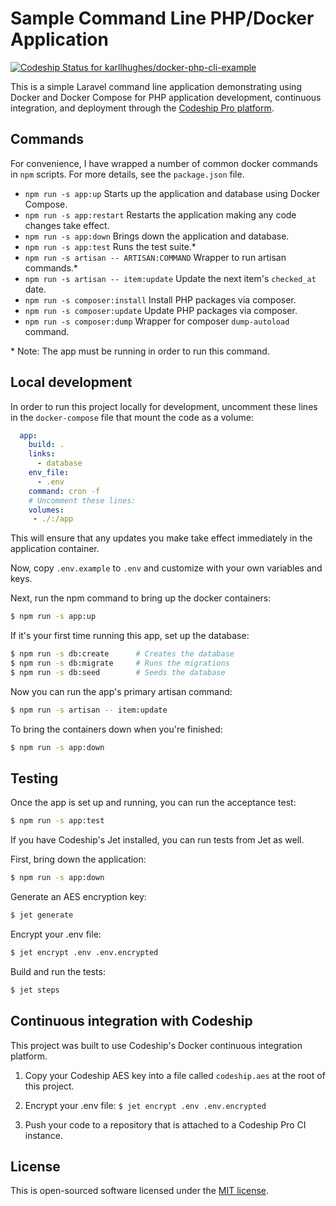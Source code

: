 # Sample Command Line PHP/Docker Application

[ ![Codeship Status for karllhughes/docker-php-cli-example](https://app.codeship.com/projects/58f60bb0-f9ef-0134-bf7b-0e0845e8df31/status?branch=master)](https://app.codeship.com/projects/211142)

This is a simple Laravel command line application demonstrating using Docker and Docker Compose for PHP application development, continuous integration, and deployment through the [Codeship Pro platform](https://codeship.com/features/pro).

## Commands
For convenience, I have wrapped a number of common docker commands in `npm` scripts. For more details, see the `package.json` file.

- `npm run -s app:up` Starts up the application and database using Docker Compose.
- `npm run -s app:restart` Restarts the application making any code changes take effect.
- `npm run -s app:down` Brings down the application and database.
- `npm run -s app:test` Runs the test suite.\*
- `npm run -s artisan -- ARTISAN:COMMAND` Wrapper to run artisan commands.\*
- `npm run -s artisan -- item:update` Update the next item's `checked_at` date.
- `npm run -s composer:install` Install PHP packages via composer.
- `npm run -s composer:update` Update PHP packages via composer.
- `npm run -s composer:dump` Wrapper for composer `dump-autoload` command.

\* Note: The app must be running in order to run this command.

## Local development
In order to run this project locally for development, uncomment these lines in the `docker-compose` file that mount the code as a volume:

```yaml
  app:
    build: .
    links:
      - database
    env_file:
      - .env
    command: cron -f
    # Uncomment these lines:
    volumes:
     - ./:/app
```

This will ensure that any updates you make take effect immediately in the application container.

Now, copy `.env.example` to `.env` and customize with your own variables and keys.

Next, run the npm command to bring up the docker containers:

```bash
$ npm run -s app:up
```

If it's your first time running this app, set up the database:

```bash
$ npm run -s db:create      # Creates the database
$ npm run -s db:migrate     # Runs the migrations
$ npm run -s db:seed        # Seeds the database
```

Now you can run the app's primary artisan command:

```bash
$ npm run -s artisan -- item:update
```

To bring the containers down when you're finished:

```bash
$ npm run -s app:down
```

## Testing

Once the app is set up and running, you can run the acceptance test:

```bash
$ npm run -s app:test
```

If you have Codeship's Jet installed, you can run tests from Jet as well.

First, bring down the application:
```bash
$ npm run -s app:down
```

Generate an AES encryption key:

```bash
$ jet generate
```

Encrypt your .env file:

```bash
$ jet encrypt .env .env.encrypted
```

Build and run the tests:

```bash
$ jet steps
```
 
## Continuous integration with Codeship

This project was built to use Codeship's Docker continuous integration platform.

1. Copy your Codeship AES key into a file called `codeship.aes` at the root of this project.

2. Encrypt your .env file: `$ jet encrypt .env .env.encrypted`

3. Push your code to a repository that is attached to a Codeship Pro CI instance.

## License

This is open-sourced software licensed under the [MIT license](http://opensource.org/licenses/MIT).
